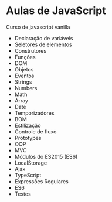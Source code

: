 # Aulas de JavaScript

Curso de javascript vanilla

- Declaração de variáveis
- Seletores de elementos
- Construtores
- Funções
- DOM
- Objetos
- Eventos
- Strings
- Numbers
- Math
- Array
- Date
- Temporizadores
- BOM 
- Estilização
- Controle de fluxo
- Prototypes
- OOP
- MVC
- Módulos do ES2015 (ES6)
- LocalStorage
- Ajax
- TypeScript
- Expressões Regulares
- ES6
- Testes
